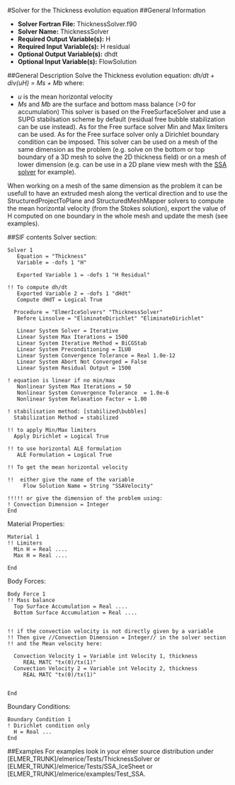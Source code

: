 #Solver for the Thickness evolution equation
##General Information
- **Solver Fortran File:** ThicknessSolver.f90
- **Solver Name:** ThicknessSolver
- **Required Output Variable(s):** H
- **Required Input Variable(s):** H residual
- **Optional Output Variable(s):** dhdt
- **Optional Input Variable(s):** FlowSolution

##General Description
Solve the Thickness evolution equation:
*dh/dt + div(uH) = Ms + Mb*
where:
- *u* is the mean horizontal velocity
- *Ms* and *Mb* are the surface and bottom mass balance (>0 for accumulation)
This solver is based on the FreeSurfaceSolver and use a SUPG stabilsation scheme by default (residual free bubble stabilization can be use instead).
As for the Free surface solver Min and Max limiters can be used.
As for the Free surface solver only a Dirichlet boundary condition can be imposed.
This solver can be used on a mesh of the same dimension as the problem (e.g. solve on the bottom or top boundary of a 3D mesh to solve the 2D thickness field) or on a mesh of lower dimension (e.g. can be use in a 2D plane view mesh with the [SSA solver](./SSA.md) for example).

When working on a mesh of the same dimension as the problem it can be usefull to have an extruded mesh along the vertical direction and to use the StructuredProjectToPlane and StructuredMeshMapper solvers to compute the mean horizontal velocity (from the Stokes solution), export the value of H computed on one boundary in the whole mesh and update the mesh (see examples).

##SIF contents
Solver section:

```
Solver 1
   Equation = "Thickness"
   Variable = -dofs 1 "H"

   Exported Variable 1 = -dofs 1 "H Residual"

!! To compute dh/dt
   Exported Variable 2 = -dofs 1 "dHdt"
   Compute dHdT = Logical True

  Procedure = "ElmerIceSolvers" "ThicknessSolver"
   Before Linsolve = "EliminateDirichlet" "EliminateDirichlet"

   Linear System Solver = Iterative
   Linear System Max Iterations = 1500
   Linear System Iterative Method = BiCGStab
   Linear System Preconditioning = ILU0
   Linear System Convergence Tolerance = Real 1.0e-12
   Linear System Abort Not Converged = False
   Linear System Residual Output = 1500

! equation is linear if no min/max
   Nonlinear System Max Iterations = 50
   Nonlinear System Convergence Tolerance  = 1.0e-6
   Nonlinear System Relaxation Factor = 1.00

! stabilisation method: [stabilized\bubbles]
  Stabilization Method = stabilized
  
!! to apply Min/Max limiters
  Apply Dirichlet = Logical True

!! to use horizontal ALE formulation
   ALE Formulation = Logical True

!! To get the mean horizontal velocity

!!  either give the name of the variable
     Flow Solution Name = String "SSAVelocity"
     
!!!!! or give the dimension of the problem using:
! Convection Dimension = Integer
End
```
Material Properties:

```
Material 1
!! Limiters
  Min H = Real ....
  Max H = Real ....

End
```
Body Forces:

```
Body Force 1
!! Mass balance
  Top Surface Accumulation = Real ....
  Bottom Surface Accumulation = Real ....
  
  
!! if the convection velocity is not directly given by a variable
!! Then give //Convection Dimension = Integer// in the solver section 
!! and the Mean velocity here:

  Convection Velocity 1 = Variable int Velocity 1, thickness
     REAL MATC "tx(0)/tx(1)"
  Convection Velocity 2 = Variable int Velocity 2, thickness
     REAL MATC "tx(0)/tx(1)"
 
 
End
```
Boundary Conditions:

```
Boundary Condition 1 
! Dirichlet condition only
  H = Real ...
End
```

##Examples
For examples look in your elmer source distribution under [ELMER_TRUNK]/elmerice/Tests/ThicknessSolver or [ELMER_TRUNK]/elmerice/Tests/SSA_IceSheet or [ELMER_TRUNK]/elmerice/examples/Test_SSA.
